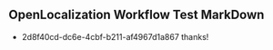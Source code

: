 ## OpenLocalization Workflow Test MarkDown
* 2d8f40cd-dc6e-4cbf-b211-af4967d1a867 thanks!

<!--HONumber=Aug16_HO3-->


